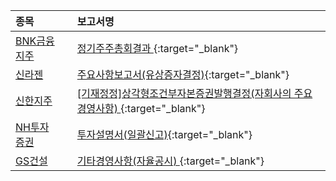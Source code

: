 | **종목** |      |**보고서명** |
| :------- | :--- |:----------- |
| [BNK금융지주](/138930/#dart) | | [정기주주총회결과              ](https://dart.fss.or.kr/dsaf001/main.do?rcpNo=20240322800961){:target="_blank"} |
| [신라젠](/215600/#dart) | | [주요사항보고서(유상증자결정)](https://dart.fss.or.kr/dsaf001/main.do?rcpNo=20240322000735){:target="_blank"} |
| [신한지주](/055550/#dart) | | [[기재정정]상각형조건부자본증권발행결정(자회사의 주요경영사항)              ](https://dart.fss.or.kr/dsaf001/main.do?rcpNo=20240322801039){:target="_blank"} |
| [NH투자증권](/005940/#dart) | | [투자설명서(일괄신고)](https://dart.fss.or.kr/dsaf001/main.do?rcpNo=20240322000812){:target="_blank"} |
| [GS건설](/006360/#dart) | | [기타경영사항(자율공시)              ](https://dart.fss.or.kr/dsaf001/main.do?rcpNo=20240322800994){:target="_blank"} |